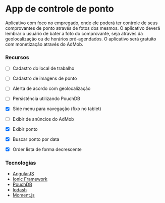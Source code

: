 # App de controle de ponto

Aplicativo com foco no empregado, onde ele poderá ter controle de seus comprovantes de ponto através de fotos dos mesmos.
O aplicativo deverá lembrar o usuário de bater a foto do comprovante, seja através da geolocalização ou de horários pré-agendados.
O aplicativo será gratuito com monetização através do AdMob.

### Recursos

- [ ] Cadastro do local de trabalho
- [ ] Cadastro de imagens de ponto
- [ ] Alerta de acordo com geolocalização
- [ ] Persistência utilizando PouchDB
- [x] Side menu para navegação (fixo no tablet)
- [ ] Exibir de anúncios do AdMob


- [x] Exibir ponto
- [x] Buscar ponto por data
- [x] Order lista de forma decrescente


### Tecnologias

- [AngularJS](https://angularjs.org/)
- [Ionic Framework](http://ionicframework.com/)
- [PouchDB](http://pouchdb.com/)
- [lodash](https://lodash.com/)
- [Moment.js](http://momentjs.com/)

